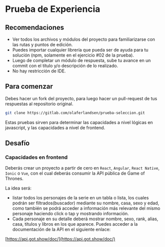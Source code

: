 # Prueba de Experiencia

## Recomendaciones
* Ver todos los archivos y módulos del proyecto para familiarizarse con las rutas y puntos de edición.
* Puedes importar cualquier librería que pueda ser de ayuda para tu solución (npm, solamente en el ejercicio #02 de la prueba).
* Luego de completar un módulo de respuesta, sube tu avance en un commit con el título y/o descripción de lo realizado.
* No hay restricción de IDE.

## Para comenzar

Debes hacer un fork del proyecto, para luego hacer un pull-request de tus respuestas al repositorio original.

```sh
git clone https://gitlab.com/olaferlandsen/prueba-seleccion.git

```

Estas pruebas sirven para determinar las capacidades a nivel lógicas en javascript, y las capacidades a nivel de frontend.

## Desafío

### Capacidades en frontend
Deberás crear un proyecto a partir de cero en `React`, `Angular`, `React Native`, `Ionic` o `Vue`, con el cual deberás consumir la API pública de Game of Thrones.


La idea será:
* listar todos los personajes de la serie en un tabla o lista, los cuales podrán ser filtrados(buscador) mediante su nombre, casa, sexo y edad, como también se podrá acceder a información más relevante del mismo personaje haciendo click o tap y mostrando información.
* Cada personaje en su detalle deberá mostrar nombre, sexo, rank, alias, casa, títulos y libros en los que aparece.
Puedes acceder a la documentación de la API en el siguiente enlace:

[https://api.got.show/doc/](https://api.got.show/doc/)


